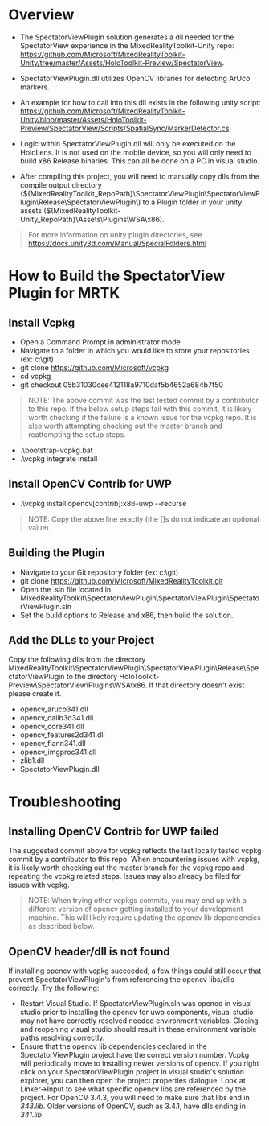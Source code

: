 # Overview

- The SpectatorViewPlugin solution generates a dll needed for the SpectatorView experience in the MixedRealityToolkit-Unity repo:
  https://github.com/Microsoft/MixedRealityToolkit-Unity/tree/master/Assets/HoloToolkit-Preview/SpectatorView.
  
- SpectatorViewPlugin.dll utilizes OpenCV libraries for detecting ArUco markers.
  
- An example for how to call into this dll exists in the following unity script:
  https://github.com/Microsoft/MixedRealityToolkit-Unity/blob/master/Assets/HoloToolkit-Preview/SpectatorView/Scripts/SpatialSync/MarkerDetector.cs
  
- Logic within SpectatorViewPlugin.dll will only be executed on the HoloLens. It is not used on the mobile device, so you will only need to build x86 Release binaries. This can all be done on a PC in visual studio.

- After compiling this project, you will need to manually copy dlls from the compile output directory (${MixedRealityToolkit_RepoPath}\SpectatorViewPlugin\SpectatorViewPlugin\Release\SpectatorViewPlugin\) to a Plugin folder in your unity assets ($(MixedRealityToolkit-Unity_RepoPath}\Assets\Plugins\WSA\x86\).
>For more information on unity plugin directories, see https://docs.unity3d.com/Manual/SpecialFolders.html

# How to Build the SpectatorView Plugin for MRTK

## Install Vcpkg

- Open a Command Prompt in administrator mode
- Navigate to a folder in which you would like to store your repositories (ex: c:\git)
- git clone <https://github.com/Microsoft/vcpkg>
- cd vcpkg
- git checkout 05b31030cee412118a9710daf5b4652a684b7f50
>NOTE: The above commit was the last tested commit by a contributor to this repo. If the below setup steps fail with this commit, it is likely worth checking if the failure is a known issue for the vcpkg repo. It is also worth attempting checking out the master branch and reattempting the setup steps.
- .\bootstrap-vcpkg.bat
- .\vcpkg integrate install

## Install OpenCV Contrib for UWP

- .\vcpkg install opencv[contrib]:x86-uwp --recurse

>NOTE: Copy the above line exactly (the []s do not indicate an optional value).

## Building the Plugin

- Navigate to your Git repository folder (ex: c:\git)
- git clone <https://github.com/Microsoft/MixedRealityToolkit.git>
- Open the .sln file located in MixedRealityToolkit\SpectatorViewPlugin\SpectatorViewPlugin\SpectatorViewPlugin.sln
- Set the build options to Release and x86, then build the solution.

## Add the DLLs to your Project

Copy the following dlls from the directory MixedRealityToolkit\SpectatorViewPlugin\SpectatorViewPlugin\Release\SpectatorViewPlugin to the directory HoloToolkit-Preview\SpectatorView\Plugins\WSA\x86. If that directory doesn't exist please create it.

- opencv_aruco341.dll
- opencv_calib3d341.dll
- opencv_core341.dll
- opencv_features2d341.dll
- opencv_flann341.dll
- opencv_imgproc341.dll
- zlib1.dll
- SpectatorViewPlugin.dll

# Troubleshooting
## Installing OpenCV Contrib for UWP failed

The suggested commit above for vcpkg reflects the last locally tested vcpkg commit by a contributor to this repo. When encountering issues with vcpkg, it is likely worth checking out the master branch for the vcpkg repo and repeating the vcpkg related steps. Issues may also already be filed for issues with vcpkg.
>NOTE: When trying other vcpkgs commits, you may end up with a different version of opencv getting installed to your development machine. This will likely require updating the opencv lib dependencies as described below.

## OpenCV header/dll is not found

If installing opencv with vcpkg succeeded, a few things could still occur that prevent SpectatorViewPlugin's from referencing the opencv libs/dlls correctly. Try the following:

- Restart Visual Studio. If SpectatorViewPlugin.sln was opened in visual studio prior to installing the opencv for uwp components, visual studio may not have correctly resolved needed environment variables. Closing and reopening visual studio should result in these environment variable paths resolving correctly.
- Ensure that the opencv lib dependencies declared in the SpectatorViewPlugin project have the correct version number. Vcpkg will periodically move to installing newer versions of opencv. If you right click on your SpectatorViewPlugin project in visual studio's solution explorer, you can then open the project properties dialogue. Look at Linker->Input to see what specific opencv libs are referenced by the project. For OpenCV 3.4.3, you will need to make sure that libs end in *343.lib*. Older versions of OpenCV, such as 3.4.1, have dlls ending in *341.lib*
